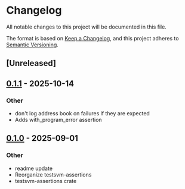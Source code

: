 # Changelog

All notable changes to this project will be documented in this file.

The format is based on [Keep a Changelog](https://keepachangelog.com/en/1.0.0/),
and this project adheres to [Semantic Versioning](https://semver.org/spec/v2.0.0.html).

## [Unreleased]

## [0.1.1](https://github.com/macalinao/testsvm/compare/testsvm-assertions-v0.1.0...testsvm-assertions-v0.1.1) - 2025-10-14

### Other

- don't log address book on failures if they are expected
- Adds with_program_error assertion

## [0.1.0](https://github.com/macalinao/testsvm/releases/tag/testsvm-assertions-v0.1.0) - 2025-09-01

### Other

- readme update
- Reorganize testsvm-assertions
- testsvm-assertions crate

